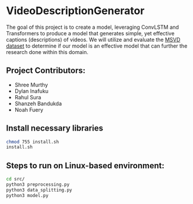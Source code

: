 # VideoDescriptionGenerator

The goal of this project is to create a model, leveraging ConvLSTM and Transformers to produce a model that generates simple, yet effective captions (descriptions) of videos. We will utilize and evaluate the [MSVD dataset](https://paperswithcode.com/dataset/msvd) to determine if our model is an effective model that can further the research done within this domain.

## Project Contributors:
- Shree Murthy
- Dylan Inafuku
- Rahul Sura
- Shanzeh Bandukda
- Noah Fuery

## Install necessary libraries
```bash
chmod 755 install.sh
install.sh
```

## Steps to run on Linux-based environment:
```bash
cd src/
python3 preprocessing.py
python3 data_splitting.py
python3 model.py
```